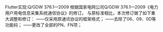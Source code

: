 Flutter实现:Q/GDW 376.1—2009
根据国家电网公司Q/GDW 376.1—2009《电力用户用电信息采集系统通信协议》的修订。
与原标准相比，本次修订做了如下重大调整和修订：
——仅采用原通讯协议的框架格式；
——去除了06、09、0D等功能码；
——更改了全部的PN、FN项； 
